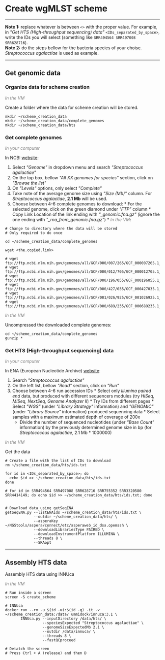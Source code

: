 # Create wgMLST scheme

---

**Note 1:** replace whatever is between `<>` with the proper value. For example, in _"Get HTS (High-throughput sequencing) data"_ `<IDs_separated_by_space>`, write the IDs you will select (something like `SRR494564 SRR497008 SRR628716`).  
**Note 2:** do the steps bellow for the bacteria species of your choise. _Streptococcus agalactiae_ is used as example.

---

## Get genomic data

### Organize data for scheme creation

<span style="color:grey">_In the VM_</span>

Create a folder where the data for scheme creation will be stored.

```
mkdir ~/scheme_creation_data
mkdir ~/scheme_creation_data/complete_genomes
mkdir ~/scheme_creation_data/hts
```

### Get complete genomes

<span style="color:grey">_In your computer_</span>

In NCBI [website](https://www.ncbi.nlm.nih.gov/):
  1. Select _"Genome"_ in dropdown menu and search _"Streptococcus agalactiae"_
  2. On the top box, bellow _"All XX genomes for species"_ section, click on _"Browse the list"_
  3. On _"Levels"_ options, only select _"Complete"_
  4. Take note of the average genome size using _"Size (Mb)"_ column. For _Streptococcus agalactiae_, **2.1 Mb** will be used.
  5. Choose between 4-6 complete genomes to download:
    * For the selected genome, click on the green diamond under _"FTP"_ column
    * Copy Link Location of the link ending with *"_genomic.fna.gz"* (ignore the one ending with *"_rna_from_genomic.fna.gz"*)
    * <span style="color:grey">_In the VM_</span>:

```
# Change to directory where the data will be stored
# Only required to do once

cd ~/scheme_creation_data/complete_genomes

wget <the.copied.link>

# wget ftp://ftp.ncbi.nlm.nih.gov/genomes/all/GCF/000/007/265/GCF_000007265.1_ASM726v1/GCF_000007265.1_ASM726v1_genomic.fna.gz
# wget ftp://ftp.ncbi.nlm.nih.gov/genomes/all/GCF/000/012/705/GCF_000012705.1_ASM1270v1/GCF_000012705.1_ASM1270v1_genomic.fna.gz
# wget ftp://ftp.ncbi.nlm.nih.gov/genomes/all/GCF/000/196/055/GCF_000196055.1_ASM19605v1/GCF_000196055.1_ASM19605v1_genomic.fna.gz
# wget ftp://ftp.ncbi.nlm.nih.gov/genomes/all/GCF/000/427/035/GCF_000427035.1_09mas018883/GCF_000427035.1_09mas018883_genomic.fna.gz
# wget ftp://ftp.ncbi.nlm.nih.gov/genomes/all/GCF/001/026/925/GCF_001026925.1_ASM102692v1/GCF_001026925.1_ASM102692v1_genomic.fna.gz
# wget ftp://ftp.ncbi.nlm.nih.gov/genomes/all/GCF/000/689/235/GCF_000689235.1_GBCO_p1/GCF_000689235.1_GBCO_p1_genomic.fna.gz
```
<span style="color:grey">_In the VM_</span>  

Uncompressed the downloaded complete genomes:
```
cd ~/scheme_creation_data/complete_genomes
gunzip *
```

### Get HTS (High-throughput sequencing) data

<span style="color:grey">_In your computer_</span>  

In ENA (European Nucleotide Archive) [website](https://www.ebi.ac.uk/ena):
  1. Search _"Streptococcus agalactiae"_
  2. On the left list, bellow _"Read"_ section, click on _"Run"_
  3. Choose between 4-6 run accession IDs
    * Select only _Illumina paired end_ data, but produced with different sequencers modules (try _HiSeq, MiSeq, NextSeq, Genome Analyzer II_)
    * Try IDs from different pages
    * Select _"WGS"_ (under _"Library Strategy"_ information) and _"GENOMIC"_ (under _"Library Source"_ information) produced sequencing data
    * Select samples with a maximum estimated depth of coverage of 200x
      * Divide the number of sequenced nucleotides (under _"Base Count"_ information) by the previously determined genome size in bp (for _Streptococcus agalactiae_, 2.1 Mb * 1000000)

<span style="color:grey">_In the VM_</span>  

Get the data
```
# Create a file with the list of IDs to download
rm ~/scheme_creation_data/hts/ids.txt

for id in <IDs_separated_by_space>; do
  echo $id >> ~/scheme_creation_data/hts/ids.txt
done

# for id in SRR494564 SRR497008 SRR628716 SRR755352 SRR3320580 SRR4414149; do echo $id >> ~/scheme_creation_data/hts/ids.txt; done


# Download data using getSeqENA
getSeqENA.py --listENAids ~/scheme_creation_data/hts/ids.txt \
             --outdir ~/scheme_creation_data/hts/ \
             --asperaKey  ~/NGStools/aspera/connect/etc/asperaweb_id_dsa.openssh \
             --downloadLibrariesType PAIRED \
             --downloadInstrumentPlatform ILLUMINA \
             --threads 8 \
             --SRAopt
```

---

## Assembly HTS data

Assembly HTS data using INNUca

<span style="color:grey">_In the VM_</span>  

```
# Run inside a screen
screen -S create_scheme

# INNUca
docker run --rm -u $(id -u):$(id -g) -it -v ~/scheme_creation_data:/data/ ummidock/innuca:3.1 \
       INNUca.py --inputDirectory /data/hts/ \
                 --speciesExpected "Streptococcus agalactiae" \
                 --genomeSizeExpectedMb 2.1 \
                 --outdir /data/innuca/ \
                 --threads 8 \
                 --fastQCproceed

# Detatch the screen
# Press Ctrl + A (release) and then D
```

